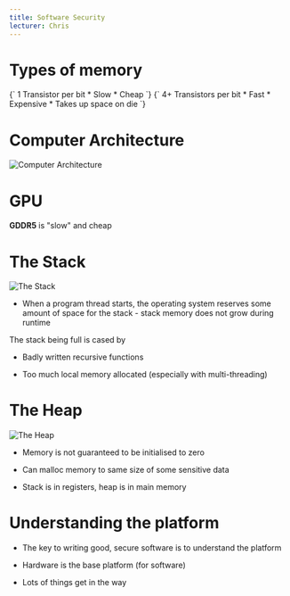 ```yaml
---
title: Software Security
lecturer: Chris
---
```


# Types of memory

<Definition name="DRAM">
{`
1 Transistor per bit
* Slow
* Cheap
`}
</Definition>

<Definition name="SRAM">
{`
4+ Transistors per bit
* Fast
* Expensive
* Takes up space on die
`}
</Definition>

# Computer Architecture

![Computer Architecture](/img/Year_2/Networks_and_Systems/Security/Software/Computer_Architecture.webp)

# GPU

**GDDR5** is "slow" and cheap

# The Stack

![The Stack](/img/Year_2/Networks_and_Systems/Security/Software/stack.webp)

-   When a program thread starts, the operating system reserves some
    amount of space for the stack - stack memory does not grow during
    runtime

The stack being full is cased by

-   Badly written recursive functions

-   Too much local memory allocated (especially with multi-threading)

# The Heap

![The Heap](/img/Year_2/Networks_and_Systems/Security/Software/heap.webp)

-   Memory is not guaranteed to be initialised to zero

-   Can malloc memory to same size of some sensitive data

-   Stack is in registers, heap is in main memory

# Understanding the platform

-   The key to writing good, secure software is to understand the
    platform

-   Hardware is the base platform (for software)

-   Lots of things get in the way
